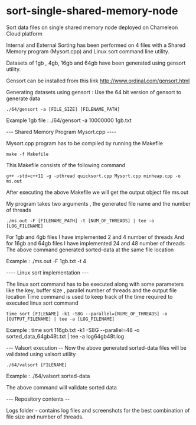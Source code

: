 # sort-single-shared-memory-node
Sort data files on single shared memory node deployed on Chameleon Cloud platform

Internal and External Sorting has been performed on 4 files with a Shared Memory program (Mysort.cpp)
and  Linux sort command line utility.

Datasets of 1gb , 4gb, 16gb and 64gb have been generated using gensort utility.

Gensort can be installed from this link http://www.ordinal.com/gensort.html

Generating datasets using gensort :
Use the 64 bit version of gensort to generate data

	./64/gensort -a [FILE_SIZE] [FILENAME_PATH]

Example 1gb file : ./64/gensort -a 10000000 1gb.txt

--- Shared Memory Program Mysort.cpp ----

Mysort.cpp program has to be compiled by running the Makefile

	make -f Makefile

This Makefile consists of the following command 

	g++ -std=c++11 -g -pthread quicksort.cpp Mysort.cpp minheap.cpp -o ms.out

After executing the above Makefile we will get the output object file ms.out

My program takes two arguments , the generated file name and the number of threads

	./ms.out -F [FILENAME_PATH] -t [NUM_OF_THREADS] | tee -o [LOG_FILENAME]

For 1gb and 4gb files I have implemented 2 and 4 number of threads 
And for 16gb and 64gb files I have implemented 24 and 48 number of threads 
The above command generated sorted-data at the same file location

Example : ./ms.out -F 1gb.txt -t 4

---- Linux sort implementation --- 

The linux sort command has to be executed along with some parameters like the key, buffer size , parallel number of threads and the output file location
Time command is used to keep track of the time required to executed linux sort command

	time sort [FILENAME] -k1 -S8G --parallel=[NUME_OF_THREADS] -o [OUTPUT_FILENAME] | tee -a [LOG_FILENAME]

Example : time sort 116gb.txt -k1 -S8G --parallel=48 -o sorted_data_64gb48t.txt | tee -a log64gb48t.log

--- Valsort execution --
Now the above generated sorted-data files will be validated using valsort utility

	./64/valsort [FILENAME]

Example : ./64/valsort sorted-data

The above command will validate sorted data

--- Repository contents --

Logs folder - contains log files and screenshots for the best combination of file size and number of threads.
 



  


